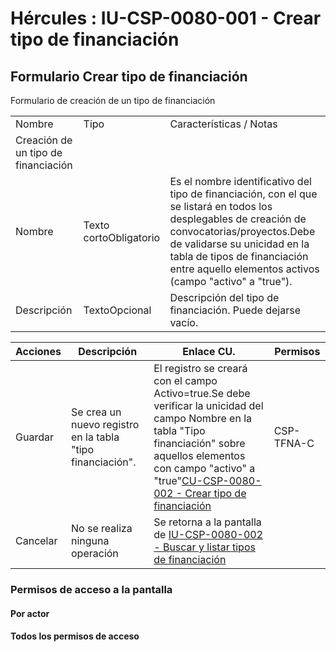 # Hércules : IU\-CSP\-0080\-001 \- Crear tipo de financiación



## Formulario Crear tipo de financiación

Formulario de creación de un tipo de financiación



|  | | |
| --- | --- | --- |
| Nombre | Tipo | Características / Notas |
| Creación de un tipo de financiación | | |
| Nombre | Texto cortoObligatorio | Es el nombre identificativo del tipo de financiación, con el que se listará en todos los desplegables de creación de convocatorias/proyectos.Debe de validarse su unicidad en la tabla de tipos de financiación entre aquello elementos activos (campo "activo" a "true"). |
| Descripción | TextoOpcional | Descripción del tipo de financiación. Puede dejarse vacío. |



| Acciones | Descripción | Enlace CU. | Permisos |
| --- | --- | --- | --- |
| Guardar | Se crea un nuevo registro en la tabla "tipo financiación". | El registro se creará con el campo Activo\=true.Se debe verificar la unicidad del campo Nombre en la tabla "Tipo financiación" sobre aquellos elementos con campo "activo" a "true"[CU\-CSP\-0080\-002 \- Crear tipo de financiación](/hercules/sgi-sistema-de-gestion-de-investigacion/requisitos-y-analisis-funcional/analisis-funcional-sgi-hercules/csp-modulo-de-convocatorias-ayudas-solicitudes-proyectos-y-contratos-y-grupos-de-investigacion/csp-casos-de-uso/cu-csp-0080-gestion-de-tipos-de-financiacion/cu-csp-0080-002-crear-tipo-de-financiacion.md "/hercules/sgi-sistema-de-gestion-de-investigacion/requisitos-y-analisis-funcional/analisis-funcional-sgi-hercules/csp-modulo-de-convocatorias-ayudas-solicitudes-proyectos-y-contratos-y-grupos-de-investigacion/csp-casos-de-uso/cu-csp-0080-gestion-de-tipos-de-financiacion/cu-csp-0080-002-crear-tipo-de-financiacion.md") | CSP\-TFNA\-C |
| Cancelar | No se realiza ninguna operación | Se retorna a la pantalla de [IU\-CSP\-0080\-002 \- Buscar y listar tipos de financiación](/hercules/sgi-sistema-de-gestion-de-investigacion/requisitos-y-analisis-funcional/analisis-funcional-sgi-hercules/csp-modulo-de-convocatorias-ayudas-solicitudes-proyectos-y-contratos-y-grupos-de-investigacion/csp-interfaz-de-usuario/iu-csp-0080-gestion-de-tipos-de-financiacion/iu-csp-0080-002-buscar-y-listar-tipos-de-financiacion.md "/hercules/sgi-sistema-de-gestion-de-investigacion/requisitos-y-analisis-funcional/analisis-funcional-sgi-hercules/csp-modulo-de-convocatorias-ayudas-solicitudes-proyectos-y-contratos-y-grupos-de-investigacion/csp-interfaz-de-usuario/iu-csp-0080-gestion-de-tipos-de-financiacion/iu-csp-0080-002-buscar-y-listar-tipos-de-financiacion.md") |  |

### Permisos de acceso a la pantalla

#### Por actor

#### Todos los permisos de acceso




